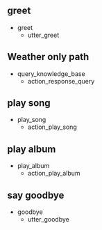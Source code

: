 ## greet
* greet
  - utter_greet

## Weather only path
* query_knowledge_base
  - action_response_query

## play song
* play_song
  - action_play_song
  
## play album
* play_album
  - action_play_album

## say goodbye
* goodbye
  - utter_goodbye
